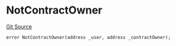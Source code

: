# NotContractOwner
[Git Source](https://github.com/thrackle-io/forte-rules-engine/blob/c68a304eba8615cfb7f60cfb23fe792f1083c190/src/client/token/handler/diamond/HandlerDiamondLib.sol)


```solidity
error NotContractOwner(address _user, address _contractOwner);
```

